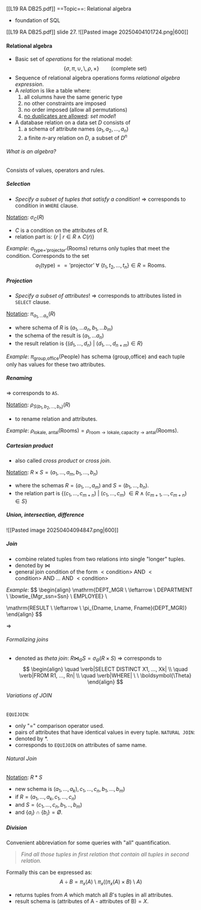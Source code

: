 [[L19 RA DB25.pdf]]
==Topic==: Relational algebra
- foundation of SQL

[[L19 RA DB25.pdf]] slide 27.
![[Pasted image 20250404101724.png|600]]

#### Relational algebra
- Basic set of *operations* for the relational model:
$$
\{ \sigma, \pi, \cup, \setminus, \rho, \times \} \qquad \mathrm{(complete \ set)}
$$
- Sequence of relational algebra operations forms *relational algebra expression*.
- A *relation* is like a table where:
	1. all columns have the same generic type
	2. no other constraints are imposed
	3. no order imposed (allow all permutations)
	4. <u>no duplicates are allowed</u>: *set model*!
- A database relation on a data set $D$ consists of
	1. a schema of attribute names $(a_1, a_2,...,a_n)$
	2. a finite $n$-ary relation on $D$, a subset of $D^n$

###### What is an algebra?
Consists of values, operators and rules.



##### Selection
- *Specify a subset of tuples that satisfy a condition*!
	$\Rightarrow$ corresponds to condition in `WHERE` clause.

<U>Notation</U>: $\sigma_C(R)$
- $C$ is a condition on the attributes of R. 
- relation part is: $\{ r \ | \ r \in R \wedge C(r) \}$

*Example*: $\sigma_{\text{type='projector'}}(\text{Rooms})$ returns only tuples that meet the condition. Corresponds to the set
$$
a_1(\text{type}) == \text{'projector'} \ \forall \ \{t_1, t_2, ..., t_n \} \in R=\text{Rooms}.$$

##### Projection
- *Specify a subset of attributes*!
	$\Rightarrow$ corresponds to attributes listed in `SELECT` clause. 

<U>Notation</U>: $\pi_{a_1,...a_n}(R)$
- where schema of $R$ is $(a_1,...a_n, b_1,...b_m)$
- the schema of the result is $(a_1,...a_n)$
- the result relation is $\{ (d_1,...,d_n) \ | \ (d_1, ...,d_{n+m}) \in R \}$

*Example*: $\pi_{\text{group,office}}(\text{People})$ has schema (group,office) and each tuple only has values for these two attributes. 

##### Renaming
$\Rightarrow$ corresponds to `AS`.

<U>Notation</U>: $\rho_{S(b_1,b_2,...,b_n)}(R)$
- to rename relation and attributes.

*Example*: $\rho_{\text{lokale, antal}}(\text{Rooms}) = \rho_{\mathrm{room \rightarrow lokale, capacity \rightarrow antal}}(\text{Rooms})$.

##### Cartesian product
- also called *cross product* or *cross join*.

<U>Notation</U>: $R \times S = (a_1, ..., a_m, b_1, ..., b_n)$
- where the schemas $R = (a_1,...,a_m)$ and $S=(b_1,...,b_n)$.
- the relation part is $\{ (c_1, ..., c_{m+n}) \ | \ (c_1, ..., c_m) \ \in R \ \wedge \ (c_{m+1}, ..., c_{m+n}) \ \in S \}$

##### Union, intersection, difference

![[Pasted image 20250404094847.png|600]]

##### Join
- combine related tuples from two relations into single "longer" tuples. 
- denoted by $\bowtie$
- general join condition of the form $\mathrm{<condition> \ AND \ <condition> \ AND \ ... \ AND \ <condition>}$

*Example*:
$$
\begin{align}
\mathrm{DEPT\_MGR \ \leftarrow \ DEPARTMENT \ \bowtie_{Mgr\_ssn=Ssn} \ EMPLOYEE} \\

\mathrm{RESULT \ \leftarrow \ \pi_{Dname, Lname, Fname}(DEPT\_MGR)}
\end{align}
$$

$\Longrightarrow$ 
###### Formalizing joins
- denoted as *theta join*: $R \bowtie_\Theta S = \sigma_\Theta(R \times S)$
$\Rightarrow$ corresponds to
$$
\begin{align}
\quad \verb|SELECT DISTINCT X1, ..., Xk| \\
\quad \verb|FROM R1, ..., Rn| \\
\quad \verb|WHERE| \ \ \boldsymbol{\Theta}
\end{align}
$$
###### Variations of JOIN
`EQUIJOIN`:
- only "=" comparison operator used.
- pairs of attributes that have identical values in every tuple. 
`NATURAL JOIN`:
- denoted by $*$. 
- corresponds to `EQUIJOIN` on attributes of same name. 

###### Natural Join
<U>Notation</U>: $R * S$
- new schema is $(a_1,...,a_k), c_1,...,c_n, b_1,...,b_m)$
- if $R=(a_1,...,a_k,c_1,...,c_n)$
- and $S=(c_1,...,c_n,b_1,..,b_m)$
- and $\{a_i\} \cap \{ b_i \} = Ø$.

##### Division
Convenient abbreviation for some queries with "all" quantification. 
>*Find all those tuples in first relation that contain all tuples in second relation.* 

Formally this can be expressed as:
$$
A \div B = \pi_x(A) \ \setminus \ \pi_x((\pi_x(A) \times B) \ \setminus \ A)
$$
- returns tuples from $A$ which match all $B$'s tuples in all attributes. 
- result schema is $\text{(attributes of A - attributes of B)} = X$.


